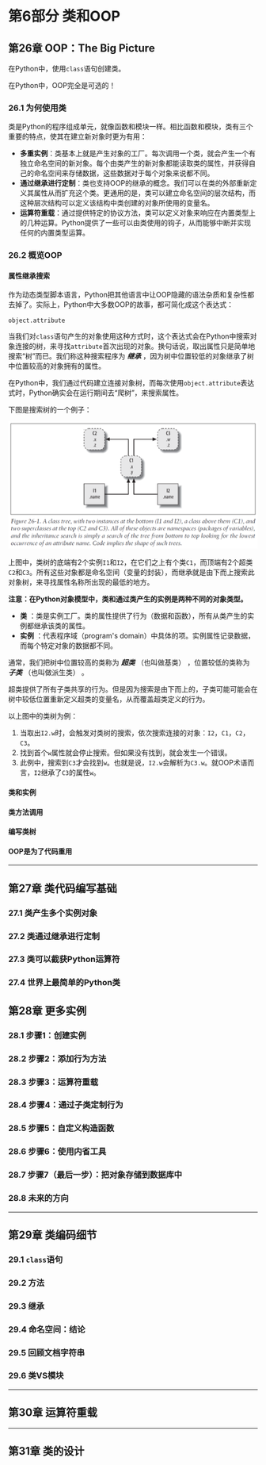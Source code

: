 # 第6部分 类和OOP

## 第26章 OOP：The Big Picture

在Python中，使用`class`语句创建类。

在Python中，OOP完全是可选的！

### 26.1 为何使用类

类是Python的程序组成单元，就像函数和模块一样。相比函数和模块，类有三个重要的特点，使其在建立新对象时更为有用：

- **多重实例**：类基本上就是产生对象的工厂。每次调用一个类，就会产生一个有独立命名空间的新对象。每个由类产生的新对象都能读取类的属性，并获得自己的命名空间来存储数据，这些数据对于每个对象来说都不同。
- **通过继承进行定制**：类也支持OOP的继承的概念。我们可以在类的外部重新定义其属性从而扩充这个类。更通用的是，类可以建立命名空间的层次结构，而这种层次结构可以定义该结构中类创建的对象所使用的变量名。
- **运算符重载**：通过提供特定的协议方法，类可以定义对象来响应在内置类型上的几种运算。Python提供了一些可以由类使用的钩子，从而能够中断并实现任何的内置类型运算。

### 26.2 概览OOP

#### 属性继承搜索

作为动态类型脚本语言，Python把其他语言中让OOP隐藏的语法杂质和复杂性都去掉了。实际上，Python中大多数OOP的故事，都可简化成这个表达式：

```
object.attribute
```

当我们对`class`语句产生的对象使用这种方式时，这个表达式会在Python中搜索对象连接的树，来寻找`attribute`首次出现的对象。换句话说，取出属性只是简单地搜索“树”而已。我们称这种搜索程序为 ***继承*** ，因为树中位置较低的对象继承了树中位置较高的对象拥有的属性。

在Python中，我们通过代码建立连接对象树，而每次使用`object.attribute`表达式时，Python确实会在运行期间去“爬树”，来搜索属性。

下图是搜索树的一个例子：

![Figure 26-1](_static/images/Part_6_Classes_and_OOP.assets/1555603030106.png)

上图中，类树的底端有2个实例`I1`和`I2`，在它们之上有个类`C1`，而顶端有2个超类`C2`和`C3`。所有这些对象都是命名空间（变量的封装），而继承就是由下而上搜索此对象树，来寻找属性名称所出现的最低的地方。

**注意：在Python对象模型中，类和通过类产生的实例是两种不同的对象类型。**

- **类** ：类是实例工厂。类的属性提供了行为（数据和函数），所有从类产生的实例都继承该类的属性。
- **实例** ：代表程序域（program's domain）中具体的项。实例属性记录数据，而每个特定对象的数据都不同。

通常，我们把树中位置较高的类称为 ***超类***  （也叫做基类） ，位置较低的类称为 ***子类*** （也叫做派生类） 。

超类提供了所有子类共享的行为。但是因为搜索是由下而上的，子类可能可能会在树中较低位置重新定义超类的变量名，从而覆盖超类定义的行为。

以上图中的类树为例：

1. 当取出`I2.w`时，会触发对类树的搜索，依次搜索连接的对象：`I2`，`C1`，`C2`，`C3`。
2. 找到首个`w`属性就会停止搜索。但如果没有找到，就会发生一个错误。
3. 此例中，搜索到`C3`才会找到`w`。也就是说，`I2.w`会解析为`C3.w`。就OOP术语而言，`I2`继承了`C3`的属性`w`。


#### 类和实例


#### 类方法调用


#### 编写类树



#### OOP是为了代码重用




---


## 第27章 类代码编写基础
### 27.1 类产生多个实例对象


### 27.2 类通过继承进行定制


### 27.3 类可以截获Python运算符


### 27.4 世界上最简单的Python类


## 第28章 更多实例
### 28.1 步骤1：创建实例


### 28.2 步骤2：添加行为方法


### 28.3 步骤3：运算符重载


### 28.4 步骤4：通过子类定制行为


### 28.5 步骤5：自定义构造函数


### 28.6 步骤6：使用内省工具


### 28.7 步骤7（最后一步）：把对象存储到数据库中


### 28.8 未来的方向



---


## 第29章 类编码细节
### 29.1 `class`语句


### 29.2 方法


### 29.3 继承


### 29.4 命名空间：结论


### 29.5 回顾文档字符串


### 29.6 类VS模块



---


## 第30章 运算符重载



---


## 第31章 类的设计
